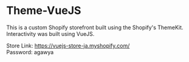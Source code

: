 # Theme-VueJS
This is a custom Shopify storefront built using the Shopify's ThemeKit. Interactivity was built using VueJS.

Store Link: https://vuejs-store-ja.myshopify.com/ <br>
Password: agawya
